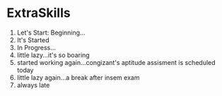 # ExtraSkills
1. Let's Start: Beginning...
2. It's Started
3. In Progress...
4. little lazy...it's so boaring
5. started working again...congizant's aptitude assisment is scheduled today
6. little lazy again...a break after insem exam
7. always late
